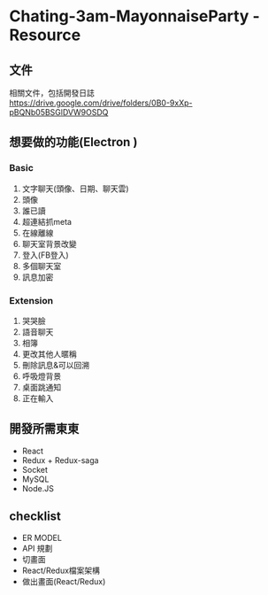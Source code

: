 # Chating-3am-MayonnaiseParty - Resource

## 文件
相關文件，包括開發日誌<br>
https://drive.google.com/drive/folders/0B0-9xXp-pBQNb05BSGlDVW9OSDQ

## 想要做的功能(Electron )
### Basic
1. 文字聊天(頭像、日期、聊天雲)
2. 頭像
3. 誰已讀
4. 超連結抓meta
5. 在線離線
6. 聊天室背景改變
7. 登入(FB登入)
8. 多個聊天室
9. 訊息加密

### Extension
1. 哭哭臉
2. 語音聊天
3. 相簿
4. 更改其他人暱稱
5. 刪除訊息&可以回溯
6. 呼吸燈背景
7. 桌面跳通知
8. 正在輸入

## 開發所需東東
* React
* Redux + Redux-saga
* Socket
* MySQL
* Node.JS

## checklist
* ER MODEL 
* API 規劃
* 切畫面
* React/Redux檔案架構
* 做出畫面(React/Redux)